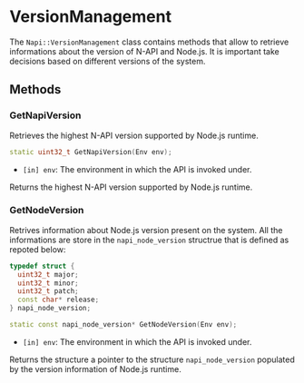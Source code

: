 # VersionManagement

The `Napi::VersionManagement` class contains methods that allow to retrieve 
informations about the version of N-API and Node.js. It is important take 
decisions based on different versions of the system.

## Methods

### GetNapiVersion

Retrieves the highest N-API version supported by Node.js runtime.

```cpp
static uint32_t GetNapiVersion(Env env);
```

- `[in] env`: The environment in which the API is invoked under.

Returns the highest N-API version supported by Node.js runtime.

### GetNodeVersion

Retrives information about Node.js version present on the system. All the 
informations are store in the `napi_node_version` structrue that is defined as 
repoted below:

```cpp
typedef struct {
  uint32_t major;
  uint32_t minor;
  uint32_t patch;
  const char* release;
} napi_node_version;
````

```cpp
static const napi_node_version* GetNodeVersion(Env env);
```

- `[in] env`: The environment in which the API is invoked under.

Returns the structure a pointer to the structure `napi_node_version` populated by
the version information of Node.js runtime.

